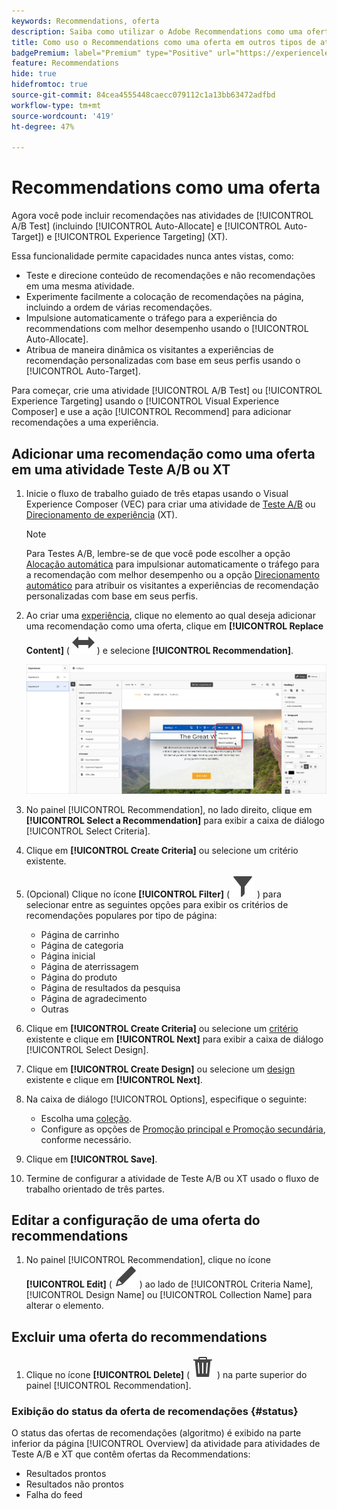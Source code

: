 ```yaml
---
keywords: Recommendations, oferta
description: Saiba como utilizar o Adobe Recommendations como uma oferta em atividades de Testes A/B (incluindo Alocação automática e Direcionamento automático) e Direcionamento de experiência (XT)
title: Como uso o Recommendations como uma oferta em outros tipos de atividade?
badgePremium: label="Premium" type="Positive" url="https://experienceleague.adobe.com/docs/target/using/introduction/intro.html?lang=en#premium newtab=true" tooltip="Consulte o que está incluído no Target Premium."
feature: Recommendations
hide: true
hidefromtoc: true
source-git-commit: 84cea4555448caecc079112c1a13bb63472adfbd
workflow-type: tm+mt
source-wordcount: '419'
ht-degree: 47%

---
```


# Recommendations como uma oferta

Agora você pode incluir recomendações nas atividades de [!UICONTROL A/B Test] (incluindo [!UICONTROL Auto-Allocate] e [!UICONTROL Auto-Target]) e [!UICONTROL Experience Targeting] (XT).

Essa funcionalidade permite capacidades nunca antes vistas, como:

* Teste e direcione conteúdo de recomendações e não recomendações em uma mesma atividade.
* Experimente facilmente a colocação de recomendações na página, incluindo a ordem de várias recomendações.
* Impulsione automaticamente o tráfego para a experiência do recommendations com melhor desempenho usando o [!UICONTROL Auto-Allocate].
* Atribua de maneira dinâmica os visitantes a experiências de recomendação personalizadas com base em seus perfis usando o [!UICONTROL Auto-Target].

Para começar, crie uma atividade [!UICONTROL A/B Test] ou [!UICONTROL Experience Targeting] usando o [!UICONTROL Visual Experience Composer] e use a ação [!UICONTROL Recommend] para adicionar recomendações a uma experiência.

## Adicionar uma recomendação como uma oferta em uma atividade Teste A/B ou XT

1. Inicie o fluxo de trabalho guiado de três etapas usando o Visual Experience Composer (VEC) para criar uma atividade de [Teste A/B](/help/main/c-activities/t-test-ab/t-test-create-ab/test-create-ab.md) ou [Direcionamento de experiência](/help/main/c-activities/t-experience-target/t-xt-create/xt-create.md) (XT).

   >[!NOTE]
   >
   >Para Testes A/B, lembre-se de que você pode escolher a opção [Alocação automática](/help/main/c-activities/automated-traffic-allocation/automated-traffic-allocation.md) para impulsionar automaticamente o tráfego para a recomendação com melhor desempenho ou a opção [Direcionamento automático](/help/main/c-activities/auto-target/auto-target-to-optimize.md) para atribuir os visitantes a experiências de recomendação personalizadas com base em seus perfis.

1. Ao criar uma [experiência](/help/main/c-experiences/c-visual-experience-composer/viztarget-options.md), clique no elemento ao qual deseja adicionar uma recomendação como uma oferta, clique em **[!UICONTROL Replace Content]** ( ![Ícone Substituir Conteúdo](/help/main/assets/icons/Switch.svg) ) e selecione **[!UICONTROL Recommendation]**.

   ![Inserir recomendação como uma oferta](/help/main/c-recommendations/t-create-recs-activity/assets/recs-as-offer.png)

1. No painel [!UICONTROL Recommendation], no lado direito, clique em **[!UICONTROL Select a Recommendation]** para exibir a caixa de diálogo [!UICONTROL Select Criteria].

1. Clique em **[!UICONTROL Create Criteria]** ou selecione um critério existente.

1. (Opcional) Clique no ícone **[!UICONTROL Filter]** ( ![Ícone de filtro](/help/main/assets/icons/Filter.svg) ) para selecionar entre as seguintes opções para exibir os critérios de recomendações populares por tipo de página:

   * Página de carrinho
   * Página de categoria
   * Página inicial
   * Página de aterrissagem
   * Página do produto
   * Página de resultados da pesquisa
   * Página de agradecimento
   * Outras

1. Clique em **[!UICONTROL Create Criteria]** ou selecione um [critério](/help/main/c-recommendations/c-algorithms/algorithms.md) existente e clique em **[!UICONTROL Next]** para exibir a caixa de diálogo [!UICONTROL Select Design].

1. Clique em **[!UICONTROL Create Design]** ou selecione um [design](/help/main/c-recommendations/c-design-overview/design-overview.md) existente e clique em **[!UICONTROL  Next]**.

1. Na caixa de diálogo [!UICONTROL Options], especifique o seguinte:

   * Escolha uma [coleção](/help/main/c-recommendations/c-products/collections.md).
   * Configure as opções de [Promoção principal e Promoção secundária](/help/main/c-recommendations/t-create-recs-activity/adding-promotions.md), conforme necessário.

1. Clique em **[!UICONTROL Save]**.
1. Termine de configurar a atividade de Teste A/B ou XT usado o fluxo de trabalho orientado de três partes.

## Editar a configuração de uma oferta do recommendations

1. No painel [!UICONTROL Recommendation], clique no ícone **[!UICONTROL Edit]** ( ![Ícone Editar](/help/main/assets/icons/Edit.svg) ) ao lado de [!UICONTROL Criteria Name], [!UICONTROL Design Name] ou [!UICONTROL Collection Name] para alterar o elemento.

## Excluir uma oferta do recommendations

1. Clique no ícone **[!UICONTROL Delete]** ( ![Ícone Excluir](/help/main/assets/icons/Delete.svg) ) na parte superior do painel [!UICONTROL Recommendation].

### Exibição do status da oferta de recomendações {#status}

O status das ofertas de recomendações (algoritmo) é exibido na parte inferior da página [!UICONTROL Overview] da atividade para atividades de Teste A/B e XT que contêm ofertas da Recommendations:

* Resultados prontos
* Resultados não prontos
* Falha do feed
